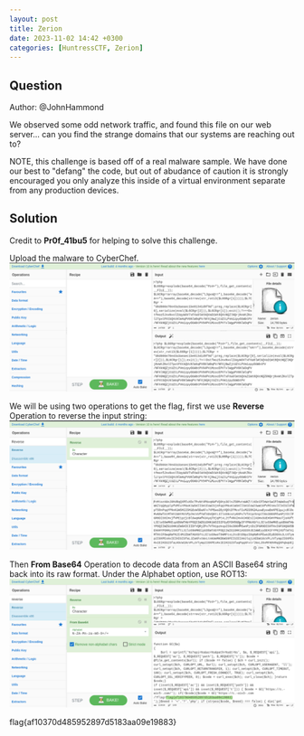 ```yaml
---
layout: post
title: Zerion
date: 2023-11-02 14:42 +0300
categories: [HuntressCTF, Zerion]
---
```

## Question
Author: @JohnHammond

We observed some odd network traffic, and found this file on our web server... can you find the strange domains that our systems are reaching out to?

NOTE, this challenge is based off of a real malware sample. We have done our best to "defang" the code, but out of abudance of caution it is strongly encouraged you only analyze this inside of a virtual environment separate from any production devices.

## Solution
Credit to **Pr0f_41bu5** for helping to solve this challenge.

Upload the malware to CyberChef.
![Alt text](assets\CTFs-main\HuntressCTF\Zerion\cyberchef.png)

We will be using two operations to get the flag, first we use **Reverse** Operation to reverse the input string:
![Alt text](assets\CTFs-main\HuntressCTF\Zerion\reverse.png)

Then **From Base64** Operation to decode data from an ASCII Base64 string back into its raw format. Under the Alphabet option, use ROT13:
![Alt text](assets\CTFs-main\HuntressCTF\Zerion\flag.png)


flag{af10370d485952897d5183aa09e19883}